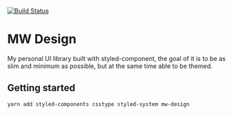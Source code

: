 [![Build Status](https://travis-ci.com/thousight/MW-Design.svg?branch=master)](https://travis-ci.com/thousight/MW-Design)

# MW Design

My personal UI library built with styled-component, the goal of it is to be as slim and minimum as possible, but at the same time able to be themed.

## Getting started

`yarn add styled-components csstype styled-system mw-design`
